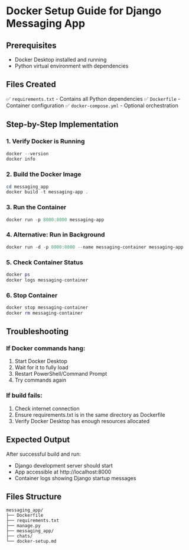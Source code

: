 # Docker Setup Guide for Django Messaging App

## Prerequisites

- Docker Desktop installed and running
- Python virtual environment with dependencies

## Files Created

✅ `requirements.txt` - Contains all Python dependencies
✅ `Dockerfile` - Container configuration
✅ `docker-compose.yml` - Optional orchestration

## Step-by-Step Implementation

### 1. Verify Docker is Running

```powershell
docker --version
docker info
```

### 2. Build the Docker Image

```powershell
cd messaging_app
docker build -t messaging-app .
```

### 3. Run the Container

```powershell
docker run -p 8000:8000 messaging-app
```

### 4. Alternative: Run in Background

```powershell
docker run -d -p 8000:8000 --name messaging-container messaging-app
```

### 5. Check Container Status

```powershell
docker ps
docker logs messaging-container
```

### 6. Stop Container

```powershell
docker stop messaging-container
docker rm messaging-container
```

## Troubleshooting

### If Docker commands hang:

1. Start Docker Desktop
2. Wait for it to fully load
3. Restart PowerShell/Command Prompt
4. Try commands again

### If build fails:

1. Check internet connection
2. Ensure requirements.txt is in the same directory as Dockerfile
3. Verify Docker Desktop has enough resources allocated

## Expected Output

After successful build and run:

- Django development server should start
- App accessible at http://localhost:8000
- Container logs showing Django startup messages

## Files Structure

```
messaging_app/
├── Dockerfile
├── requirements.txt
├── manage.py
├── messaging_app/
├── chats/
└── docker-setup.md
```
